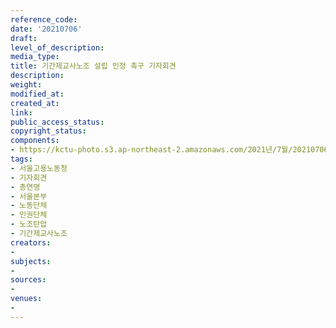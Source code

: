 ```yaml
---
reference_code: 
date: '20210706'
draft: 
level_of_description: 
media_type: 
title: 기간제교사노조 설립 인정 촉구 기자회견
description: 
weight: 
modified_at: 
created_at: 
link: 
public_access_status: 
copyright_status: 
components:
- https://kctu-photo.s3.ap-northeast-2.amazonaws.com/2021년/7월/20210706-기간제교사노조+설립+인정+촉구+기자회견_서울고용노동청_기자회견_총연맹_서울본부_노동단체_인권단체_노조탄압_기간제교사노조/_1D21011.jpg
tags:
- 서울고용노동청
- 기자회견
- 총연맹
- 서울본부
- 노동단체
- 인권단체
- 노조탄압
- 기간제교사노조
creators:
- 
subjects:
- 
sources:
- 
venues:
- 
---
```

